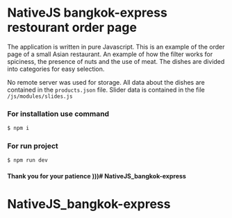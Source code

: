 # NativeJS bangkok-express restourant order page

The application is written in pure Javascript. 
This is an example of the order page of a small 
Asian restaurant. An example of how the filter 
works for spiciness, the presence of nuts and the 
use of meat. The dishes are divided into categories 
for easy selection.

No remote server was used for storage. 
All data about the dishes are contained 
in the `products.json` file. Slider data is 
contained in the file `/js/modules/slides.js`


### For installation use command
```sh
$ npm i
```


### For run project
```sh
$ npm run dev
```


#### Thank you for your patience )))# NativeJS_bangkok-express
# NativeJS_bangkok-express
